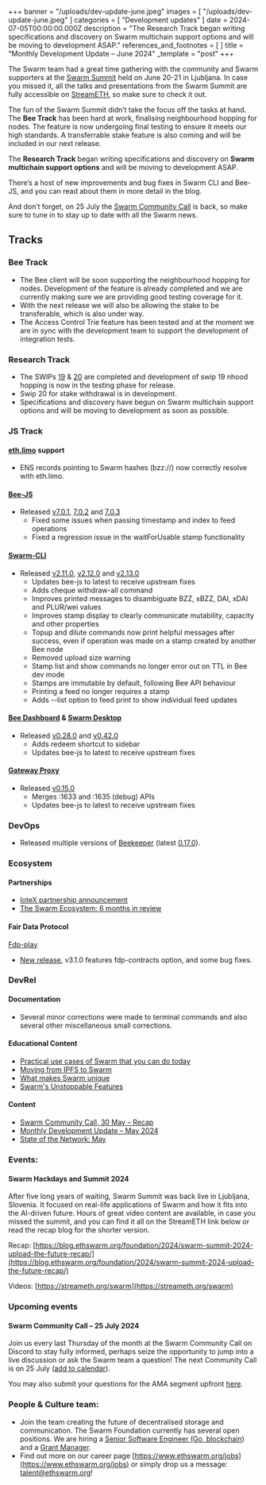+++
banner = "/uploads/dev-update-june.jpeg"
images = [ "/uploads/dev-update-june.jpeg" ]
categories = [ "Development updates" ]
date = 2024-07-05T00:00:00.000Z
description = "The Research Track began writing specifications and discovery on Swarm multichain support options and will be moving to development ASAP."
references_and_footnotes = [ ]
title = "Monthly Development Update – June 2024"
_template = "post"
+++



The Swarm team had a great time gathering with the community and Swarm supporters at the [Swarm Summit](https://blog.ethswarm.org/foundation/2024/swarm-summit-2024-upload-the-future-recap/) held on June 20-21 in Ljubljana. 
In case you missed it, all the talks and presentations from the Swarm Summit are fully accessible on [StreamETH](https://streameth.org/swarm), so make sure to check it out.


The fun of the Swarm Summit didn’t take the focus off the tasks at hand. The **Bee Track** has been hard at work, finalising neighbourhood hopping for nodes. The feature is now undergoing final testing to ensure it meets our high standards. A transferrable stake feature is also coming and will be included in our next release. 

The **Research Track** began writing specifications and discovery on **Swarm multichain support options** and will be moving to development ASAP.

There’s a host of new improvements and bug fixes in Swarm CLI and Bee-JS, and you can read about them in more detail in the blog.

And don’t forget, on 25 July the [Swarm Community Call](https://www.addevent.com/event/rV22206002) is back, so make sure to tune in to stay up to date with all the Swarm news.  

 


## Tracks


### Bee Track  

* The Bee client will be soon supporting the neighbourhood hopping for nodes. Development of the feature is already completed and we are currently  making sure we are providing good testing coverage for it.
* With the next release we will also be allowing the stake to be transferable, which is also under way. 
* The Access Control Trie feature has been tested and at the moment we are in sync with the development team to support the development of integration tests.


### Research Track 



* The SWIPs [19](https://github.com/ethersphere/SWIPs/pull/48/files#diff-6ed407f69350ae9d814a55c0fe366fd1616eeb9f687cd157c6ef39ee5ed21c25) & [20](https://github.com/ethersphere/SWIPs/pull/49/files#diff-243fd6153b7109c8256f30a48d6e90259f84feff6d4c798345f3a3affd2016e2) are completed and development of swip 19 nhood hopping is now in the testing phase for release. 
* Swip 20 for stake withdrawal is in development. 
* Specifications and discovery have begun on Swarm multichain support options and will be moving to development as soon as possible. 


### JS Track


#### [eth.limo](https://eth.limo/) support
* ENS records pointing to Swarm hashes (bzz://) now correctly resolve with eth.limo.


#### [Bee-JS](https://github.com/ethersphere/bee-js)
* Released [v7.0.1](https://github.com/ethersphere/bee-js/releases/tag/v7.0.1), [7.0.2](https://github.com/ethersphere/bee-js/releases/tag/v7.0.2) and [7.0.3](https://github.com/ethersphere/bee-js/releases/tag/v7.0.3)
    * Fixed some issues when passing timestamp and index to feed operations
    * Fixed a regression issue in the waitForUsable stamp functionality


#### [Swarm-CLI](https://github.com/ethersphere/swarm-cli)
* Released [v2.11.0](https://github.com/ethersphere/swarm-cli/releases/tag/v2.11.0), [v2.12.0](https://github.com/ethersphere/swarm-cli/releases/tag/v2.12.0) and [v2.13.0](https://github.com/ethersphere/swarm-cli/releases/tag/v2.13.0)
    * Updates bee-js to latest to receive upstream fixes
    * Adds cheque withdraw-all command
    * Improves printed messages to disambiguate BZZ, xBZZ, DAI, xDAI and PLUR/wei values
    * Improves stamp display to clearly communicate mutability, capacity and other properties
    * Topup and dilute commands now print helpful messages after success, even if operation was made on a stamp created by another Bee node
    * Removed upload size warning
    * Stamp list and show commands no longer error out on TTL in Bee dev mode
    * Stamps are immutable by default, following Bee API behaviour
    * Printing a feed no longer requires a stamp
    * Adds --list option to feed print to show individual feed updates


#### [Bee Dashboard](https://github.com/ethersphere/bee-dashboard) & [Swarm Desktop](https://github.com/ethersphere/swarm-desktop)
* Released [v0.28.0](https://github.com/ethersphere/bee-dashboard/releases/tag/v0.28.0) and [v0.42.0](https://github.com/ethersphere/swarm-desktop/releases/tag/v0.42.0)
    * Adds redeem shortcut to sidebar
    * Updates bee-js to latest to receive upstream fixes


#### [Gateway Proxy](https://github.com/ethersphere/gateway-proxy)
* Released [v0.15.0](https://github.com/ethersphere/gateway-proxy/releases/tag/v0.15.0)
    * Merges :1633 and :1635 (debug) APIs
    * Updates bee-js to latest to receive upstream fixes


### DevOps 
* Released multiple versions of [Beekeeper](https://github.com/ethersphere/beekeeper) (latest [0.17.0](https://github.com/ethersphere/beekeeper/releases/tag/v0.17.0)).


### Ecosystem

#### Partnerships
* [IoteX partnership announcement](https://blog.ethswarm.org/foundation/2024/iotex-partnership-announcement/)
* [The Swarm Ecosystem: 6 months in review](https://streameth.org/swarm/watch?session=6679232e0d49d6570f32000b)


#### Fair Data Protocol 

[Fdp-play](https://github.com/fairDataSociety/fdp-play)
* [New release](https://github.com/fairDataSociety/fdp-play/releases/tag/v3.1.0), v3.1.0 features fdp-contracts option, and some bug fixes.


### DevRel 

#### Documentation 
* Several minor corrections were made to terminal commands and also several other miscellaneous small corrections. 


#### Educational Content
* [Practical use cases of Swarm that you can do today](https://streameth.org/swarm/watch?session=667543590d49d6570f110aa3) 
* [Moving from IPFS to Swarm](https://streameth.org/swarm/watch?session=667540970d49d6570f10f457)
* [What makes Swarm unique](https://streameth.org/swarm/watch?session=6674441c07f92b086c4332ee)
* [Swarm's Unstoppable Features](https://streameth.org/swarm/watch?session=6673f89e07f92b086c411600)


#### Content
* [Swarm Community Call, 30 May – Recap](https://blog.ethswarm.org/foundation/2024/swarm-community-call-30-may-recap/)
* [Monthly Development Update – May 2024](https://blog.ethswarm.org/foundation/2024/monthly-development-update-may-2024/)
* [State of the Network: May](https://blog.ethswarm.org/foundation/2024/state-of-the-network-may-2024/)


### Events: 
#### **Swarm Hackdays and Summit 2024**

After five long years of waiting, Swarm Summit was back live in Ljubljana, Slovenia. It focused on real-life applications of Swarm and how it fits into the AI-driven future. Hours of great video content are available, in case you missed the summit, and you can find it all on the StreamETH link below or read the recap blog for the shorter version.

Recap: [https://blog.ethswarm.org/foundation/2024/swarm-summit-2024-upload-the-future-recap/](https://blog.ethswarm.org/foundation/2024/swarm-summit-2024-upload-the-future-recap/)

Videos: [https://streameth.org/swarm](https://streameth.org/swarm)


### Upcoming events
#### **Swarm Community Call – 25 July 2024**

Join us every last Thursday of the month at the Swarm Community Call on Discord to stay fully informed, perhaps seize the opportunity to jump into a live discussion or ask the Swarm team a question! The next Community Call is on 25 July ([add to calendar](https://www.addevent.com/event/rV22206002)).

You may also submit your questions for the AMA segment upfront [here](https://airtable.com/appNS3aNAw7rihPeg/shrBRyrMkXFsJvLS3).


### People & Culture team:
* Join the team creating the future of decentralised storage and communication. The Swarm Foundation currently has several open positions. We are hiring a [Senior Software Engineer (Go, blockchain](https://www.ethswarm.org/jobs/senior-software-engineer-go)) and a [Grant Manager](https://www.ethswarm.org/jobs/grant-manager).
* Find out more on our career page [https://www.ethswarm.org/jobs](https://www.ethswarm.org/jobs) or simply drop us a message: talent@ethswarm.org!
